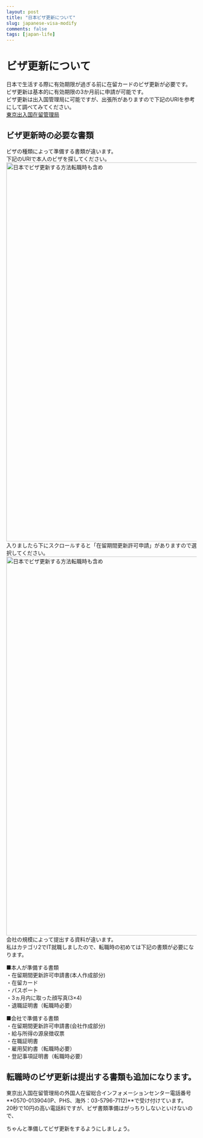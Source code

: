 ```yaml
---
layout: post
title: "日本ビザ更新について"
slug: japanese-visa-modify
comments: false
tags: [japan-life]
---
```

# ビザ更新について

日本で生活する際に有効期限が過ぎる前に在留カードのビザ更新が必要です。  
ビザ更新は基本的に有効期限の3か月前に申請が可能です。  
ビザ更新は出入国管理局に可能ですが、出張所がありますので下記のURIを参考にして調べてみてください。  
[東京出入国在留管理局](https://www.moj.go.jp/isa/about/region/tokyo/index.html)  

## ビザ更新時の必要な書類
ビザの種類によって準備する書類が違います。  
下記のURIで本人のビザを探してください。  
<img src="https://drive.google.com/uc?export=view&id=1T8LUZMNNcieDxfSh7_8t_fzgivw--Lh7" alt="日本でビザ更新する方法転職時も含め" width="1000">
入りましたら下にスクロールすると「在留期間更新許可申請」がありますので選択してください。  
<img src="https://drive.google.com/uc?export=view&id=1j3DeNXUHXIcPs3GjWKbfoHkJbVOEIm9G" alt="日本でビザ更新する方法転職時も含め" width="1000"> 
会社の規模によって提出する資料が違います。  
私はカテゴリ2でIT就職しましたので、転職時の初めては下記の書類が必要になります。  
<script async src="https://pagead2.googlesyndication.com/pagead/js/adsbygoogle.js?client=ca-pub-7886659064712565"
     crossorigin="anonymous"></script>
<!-- 디스플레이 광고 -->
<ins class="adsbygoogle"
     style="display:block"
     data-ad-client="ca-pub-7886659064712565"
     data-ad-slot="1939383573"
     data-ad-format="auto"
     data-full-width-responsive="true"></ins>
<script>
     (adsbygoogle = window.adsbygoogle || []).push({});
</script>
  

■本人が準備する書類  
・在留期間更新許可申請書(本人作成部分)  
・在留カード  
・パスポート  
・3ヵ月内に取った顔写真(3×4)  
・退職証明書（転職時必要）  
  
■会社で準備する書類  
・在留期間更新許可申請書(会社作成部分)  
・給与所得の源泉徴収票  
・在職証明書  
・雇用契約書（転職時必要）  
・登記事項証明書（転職時必要）  


## 転職時のビザ更新は提出する書類も追加になります。
東京出入国在留管理局の外国人在留総合インフォメーションセンター電話番号  
**0570-013904(IP、PHS、海外：03-5796-7112)**で受け付けています。  
20秒で10円の高い電話料ですが、ビザ書類準備はがっちりしないといけないので、  
  
ちゃんと準備してビザ更新をするようにしましょう。  
